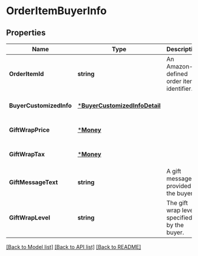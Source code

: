 # OrderItemBuyerInfo

## Properties
Name | Type | Description | Notes
------------ | ------------- | ------------- | -------------
**OrderItemId** | **string** | An Amazon-defined order item identifier. | [default to null]
**BuyerCustomizedInfo** | [***BuyerCustomizedInfoDetail**](BuyerCustomizedInfoDetail.md) |  | [optional] [default to null]
**GiftWrapPrice** | [***Money**](Money.md) |  | [optional] [default to null]
**GiftWrapTax** | [***Money**](Money.md) |  | [optional] [default to null]
**GiftMessageText** | **string** | A gift message provided by the buyer. | [optional] [default to null]
**GiftWrapLevel** | **string** | The gift wrap level specified by the buyer. | [optional] [default to null]

[[Back to Model list]](../README.md#documentation-for-models) [[Back to API list]](../README.md#documentation-for-api-endpoints) [[Back to README]](../README.md)

